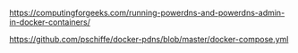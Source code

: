 https://computingforgeeks.com/running-powerdns-and-powerdns-admin-in-docker-containers/



https://github.com/pschiffe/docker-pdns/blob/master/docker-compose.yml